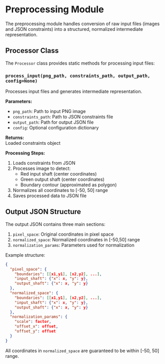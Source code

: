 # Preprocessing Module

The preprocessing module handles conversion of raw input files (images and JSON constraints) into a structured, normalized intermediate representation.

## Processor Class

The `Processor` class provides static methods for processing input files:

### `process_input(png_path, constraints_path, output_path, config=None)`

Processes input files and generates intermediate representation.

**Parameters:**
- `png_path`: Path to input PNG image
- `constraints_path`: Path to JSON constraints file  
- `output_path`: Path for output JSON file
- `config`: Optional configuration dictionary

**Returns:**  
Loaded constraints object

**Processing Steps:**
1. Loads constraints from JSON
2. Processes image to detect:
   - Red input shaft (center coordinates)
   - Green output shaft (center coordinates)
   - Boundary contour (approximated as polygon)
3. Normalizes all coordinates to [-50, 50] range
4. Saves processed data to JSON file

## Output JSON Structure

The output JSON contains three main sections:

1. `pixel_space`: Original coordinates in pixel space
2. `normalized_space`: Normalized coordinates in [-50,50] range
3. `normalization_params`: Parameters used for normalization

Example structure:
```json
{
  "pixel_space": {
    "boundaries": [[x1,y1], [x2,y2], ...],
    "input_shaft": {"x": x, "y": y},
    "output_shaft": {"x": x, "y": y}
  },
  "normalized_space": {
    "boundaries": [[x1,y1], [x2,y2], ...],
    "input_shaft": {"x": x, "y": y},
    "output_shaft": {"x": x, "y": y}
  },
  "normalization_params": {
    "scale": factor,
    "offset_x": offset,
    "offset_y": offset
  }
}
```

All coordinates in `normalized_space` are guaranteed to be within [-50, 50] range.
